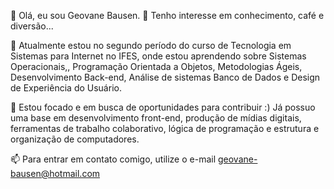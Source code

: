 👋 Olá, eu sou Geovane Bausen.
👀 Tenho interesse em conhecimento, café e diversão...

🌱 Atualmente estou no segundo período do curso de Tecnologia em Sistemas para Internet
 no IFES, onde estou aprendendo sobre Sistemas Operacionais,, Programação Orientada a Objetos, Metodologias Ágeis, Desenvolvimento Back-end, Análise de sistemas Banco de Dados e Design de Experiência do Usuário.

💞️ Estou focado e em busca de oportunidades para contribuir :)
Já possuo uma base em desenvolvimento front-end, produção de mídias digitais, ferramentas de trabalho colaborativo, lógica de programação e estrutura e organização de computadores.

📫 Para entrar em contato comigo, utilize o e-mail geovane-bausen@hotmail.com
